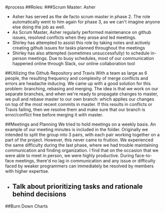 #process
##Roles:
###Scrum Master: Asher
* Asher has served as the de facto scrum master in phase 2. The role automatically went to him again for phase 3, as we can't imagine anyone else doing the job as well.
* As Scrum Master, Asher regularly performed maintenance on github issues, resolved conflicts when they arose and led meetings.
* Shirley has attempted to assist this role by taking notes and actively creating github issues for tasks planned throughout the meetings
* Shirley has also attempted (sometimes unsuccessfully) to schedule in-person meetings. Due to busy schedules, most of our communication happened online through Slack, our online collaboration tool

##Utilizing the Github Repository and Travis
With a team as large as 6 people, the resulting frequency and complexity of merge conflicts and errors are headache inducing. We came up with a good solution for this problem: branching, rebasing and merging. The idea is that we work on our separate branches, and when we're ready to propagate changes to master, we pull and rebase master to our own branch: which applies our changes on top of the most recent commits in master. If this results in conflicts or Travis failing, then we resolve them and make sure that our branch is error/conflict free before merging it with master.

##Meetings and Planning
We tried to hold meetings on a weekly basis. An example of our meeting minutes is included in the folder.
Originally we intended to split the group into 3 pairs, with each pair working together on a part of the project. However, this never came to fruition. We experienced the same difficulty during the last phase, where we had trouble maintaining communication and finding organization. 
I find that on the occasion that we were able to meet in person, we were highly productive. During face-to-face meetings, there'd no lag in communication and any issue or difficulty faced by weaker programmers can immediately be resolved by members with higher expertise.
 
* Talk about prioritizing tasks and rationale behind decisions
	-

##Burn Down Charts



	